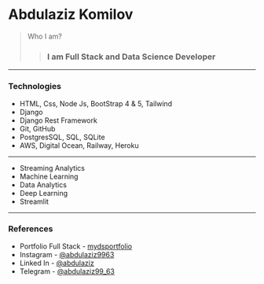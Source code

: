 # Abdulaziz Komilov

> Who I am? 
>> ### I am Full Stack and Data Science Developer

---

### Technologies

- HTML, Css, Node Js, BootStrap 4 & 5, Tailwind
- Django
- Django Rest Framework
- Git, GitHub
- PostgresSQL, SQL, SQLite
- AWS, Digital Ocean, Railway, Heroku
---
- Streaming Analytics
- Machine Learning
- Data Analytics
- Deep Learning
- Streamlit

---

### References

- Portfolio Full Stack - [mydsportfolio](https://t.me/abdulaziz_portfolio_dev)
- Instagram - [@abdulaziz9963](https://www.instagram.com/invites/contact/?i=i5vhx1u4020i&utm_content=lj9nhkh)
- Linked In - [@abdulaziz](https://www.linkedin.com/in/abdulaziz-komilov-203060246)
- Telegram - [@abdulaziz99_63](https://t.me/abdulaziz99_63)
